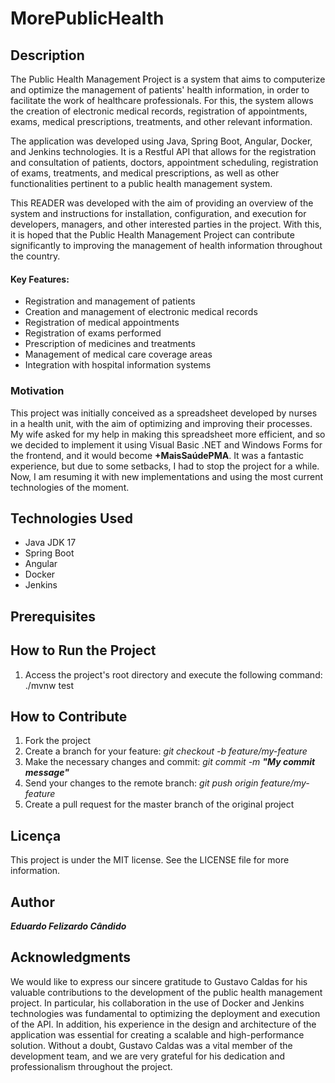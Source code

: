 # MorePublicHealth
## Description
 The Public Health Management Project is a system that aims to computerize and optimize the management of patients' health information, in order to facilitate the work of healthcare professionals. For this, the system allows the creation of electronic medical records, registration of appointments, exams, medical prescriptions, treatments, and other relevant information.

The application was developed using Java, Spring Boot, Angular, Docker, and Jenkins technologies. It is a Restful API that allows for the registration and consultation of patients, doctors, appointment scheduling, registration of exams, treatments, and medical prescriptions, as well as other functionalities pertinent to a public health management system.

This READER was developed with the aim of providing an overview of the system and instructions for installation, configuration, and execution for developers, managers, and other interested parties in the project. With this, it is hoped that the Public Health Management Project can contribute significantly to improving the management of health information throughout the country.

#### Key Features:

* Registration and management of patients
* Creation and management of electronic medical records
* Registration of medical appointments
* Registration of exams performed
* Prescription of medicines and treatments
* Management of medical care coverage areas
* Integration with hospital information systems
 
### Motivation
 This project was initially conceived as a spreadsheet developed by nurses in a health unit, with the aim of optimizing and improving their processes. My wife asked for my help in making this spreadsheet more efficient, and so we decided to implement it using Visual Basic .NET and Windows Forms for the frontend, and it would become **+MaisSaúdePMA**. It was a fantastic experience, but due to some setbacks, I had to stop the project for a while. Now, I am resuming it with new implementations and using the most current technologies of the moment.

## Technologies Used
* Java JDK 17
* Spring Boot
* Angular
* Docker
* Jenkins

## Prerequisites

## How to Run the Project
1. Access the project's root directory and execute the following command: ./mvnw test

## How to Contribute
1. Fork the project
2. Create a branch for your feature: *git checkout -b feature/my-feature*
3. Make the necessary changes and commit: *git commit -m* ***"My commit message"***
4. Send your changes to the remote branch: *git push origin feature/my-feature*
5. Create a pull request for the master branch of the original project

## Licença
This project is under the MIT license. See the LICENSE file for more information.

## Author

***Eduardo Felizardo Cândido***

## Acknowledgments
We would like to express our sincere gratitude to Gustavo Caldas for his valuable contributions to the development of the public health management project. In particular, his collaboration in the use of Docker and Jenkins technologies was fundamental to optimizing the deployment and execution of the API. In addition, his experience in the design and architecture of the application was essential for creating a scalable and high-performance solution. Without a doubt, Gustavo Caldas was a vital member of the development team, and we are very grateful for his dedication and professionalism throughout the project.